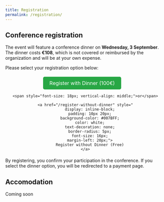 ```yaml
---
title: Registration
permalink: /registration/
---
```


## Conference registration
The event will feature a conference dinner on **Wednesday, 3 September**.
The dinner costs **€108**, which is not covered or reimbursed by the organization and will be at your own expense.

Please select your registration option below:

<div style="text-align: center; margin: 20px 0;">
    <a href="/register-with-dinner" style="
        display: inline-block;
        padding: 10px 20px;
        background-color: #28a745;
        color: white;
        text-decoration: none;
        border-radius: 5px;
        font-size: 16px;
        margin-right: 20px;">
        Register with Dinner (100€)
    </a>

    <span style="font-size: 18px; vertical-align: middle;">or</span>

    <a href="/register-without-dinner" style="
        display: inline-block;
        padding: 10px 20px;
        background-color: #007BFF;
        color: white;
        text-decoration: none;
        border-radius: 5px;
        font-size: 16px;
        margin-left: 20px;">
        Register without Dinner (Free)
    </a>
</div>

By registering, you confirm your participation in the conference. If you select the dinner option, you will be redirected to a payment page.

## Accomodation 
Coming soon


